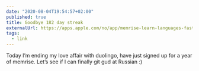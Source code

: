 ```yaml
---
date: "2020-08-04T19:54:57+02:00"
published: true
title: Goodbye 182 day streak
externalUrl: https://apps.apple.com/no/app/memrise-learn-languages-fast/id635966718
tags:
  - link
---
```

Today I’m ending my love affair with duolingo, have just signed up for a year of memrise. Let’s see if I can finally git gud at Russian :)

